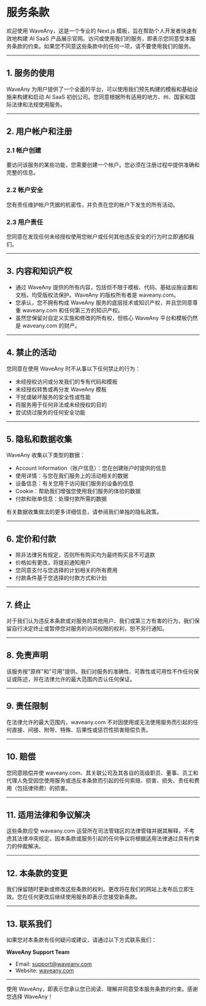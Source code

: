 # 服务条款

欢迎使用 WaveAny，这是一个专业的 Next.js 模板，旨在帮助个人开发者快速有效地构建 AI SaaS 产品展示官网。访问或使用我们的服务，即表示您同意受本服务条款的约束。如果您不同意这些条款中的任何一项，请不要使用我们的服务。

---

## 1. 服务的使用

WaveAny 为用户提供了一个全面的平台，可以使用我们预先构建的模板和基础设施来构建和启动 AI SaaS 初创公司。您同意根据所有适用的地方、州、国家和国际法律和法规使用服务。

---

## 2. 用户帐户和注册

### 2.1 帐户创建

要访问该服务的某些功能，您需要创建一个帐户。您必须在注册过程中提供准确和完整的信息。

### 2.2 帐户安全

您有责任维护帐户凭据的机密性，并负责在您的帐户下发生的所有活动。

### 2.3 用户责任

您同意在发现任何未经授权使用您帐户或任何其他违反安全的行为时立即通知我们。

---

## 3. 内容和知识产权

- 通过 WaveAny 提供的所有内容，包括但不限于模板、代码、基础设施设置和文档，均受版权法保护。WaveAny 的版权所有者是 waveany.com。
- 您承认，您不拥有构成 WaveAny 服务的底层技术或知识产权，并且您同意尊重 waveany.com 和任何第三方的知识产权。
- 虽然您保留对自定义实施和修改的所有权，但核心 WaveAny 平台和模板仍然是 waveany.com 的财产。

---

## 4. 禁止的活动

您同意在使用 WaveAny 时不从事以下任何禁止的行为：

- 未经授权访问或分发我们的专有代码和模板
- 未经授权转售或再分发 WaveAny 模板
- 干扰或破坏服务的安全性或性能
- 将服务用于任何非法或未经授权的目的
- 尝试绕过服务的任何安全功能

---

## 5. 隐私和数据收集

WaveAny 收集以下类型的数据：

- Account Information（账户信息）：您在创建账户时提供的信息
- 使用详情：与您在我们服务上的活动相关的数据
- 设备信息：有关您用于访问我们服务的设备的信息
- Cookie：帮助我们增强您使用我们服务的体验的数据
- 付款和账单信息：处理付款所需的数据

有关数据收集做法的更多详细信息，请参阅我们单独的隐私政策。

---

## 6. 定价和付款

- 除非法律另有规定，否则所有购买均为最终购买且不可退款
- 价格如有更改，将提前通知用户
- 您同意支付与您选择的计划相关的所有费用
- 付款条件基于您选择的付款方式和计划

---

## 7. 终止

对于我们认为违反本条款或对服务的其他用户、我们或第三方有害的行为，我们保留自行决定终止或暂停您对服务的访问权限的权利，恕不另行通知。

---

## 8. 免责声明

该服务按"原样"和"可用"提供。我们对服务的准确性、可靠性或可用性不作任何保证或陈述，并在法律允许的最大范围内否认任何保证。

---

## 9. 责任限制

在法律允许的最大范围内，waveany.com 不对因使用或无法使用服务而引起的任何直接、间接、附带、特殊、后果性或惩罚性损害赔偿负责。

---

## 10. 赔偿

您同意赔偿并使 waveany.com、其关联公司及其各自的高级职员、董事、员工和代理人免受因您使用服务或违反本条款而引起的任何索赔、损害、损失、责任和费用（包括律师费）的损害。

---

## 11. 适用法律和争议解决

这些条款应受 waveany.com 运营所在司法管辖区的法律管辖并据其解释，不考虑其法律冲突规定。因本条款或服务引起的任何争议将根据适用法律通过具有约束力的仲裁解决。

---

## 12. 本条款的变更

我们保留随时更新或修改这些条款的权利。更改将在我们的网站上发布后立即生效。您在任何更改后继续使用服务即表示您接受新条款。

---

## 13. 联系我们

如果您对本条款有任何疑问或建议，请通过以下方式联系我们：

**WaveAny Support Team**

- Email: <support@waveany.com>
- Website: [waveany.com](https://waveany.com)

---

使用 WaveAny，即表示您承认您已阅读、理解并同意受本服务条款的约束。感谢您选择 WaveAny！
